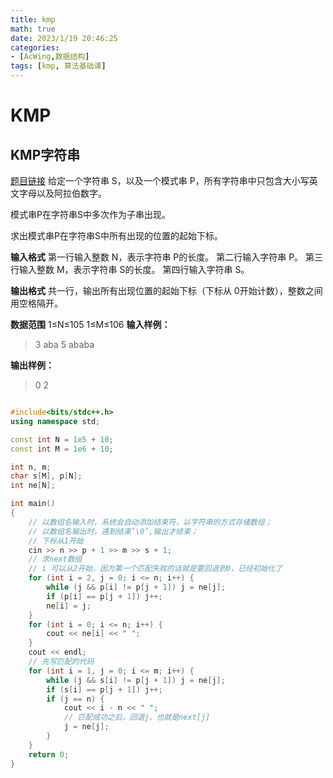 ```yaml
---
title: kmp
math: true
date: 2023/1/19 20:46:25
categories:
- [AcWing,数据结构]
tags: [kmp, 算法基础课]
---
```


# KMP
## KMP字符串
[题目链接](https://www.acwing.com/problem/content/833/)
给定一个字符串 S，以及一个模式串 P，所有字符串中只包含大小写英文字母以及阿拉伯数字。

模式串P在字符串S中多次作为子串出现。

求出模式串P在字符串S中所有出现的位置的起始下标。

**输入格式**
第一行输入整数 N，表示字符串 P的长度。
第二行输入字符串 P。
第三行输入整数 M，表示字符串 S的长度。
第四行输入字符串 S。

**输出格式**
共一行，输出所有出现位置的起始下标（下标从 0开始计数），整数之间用空格隔开。

**数据范围**
1≤N≤105
1≤M≤106
**输入样例：**
>3
aba
5
ababa

**输出样例：**
>0 2

```cpp

#include<bits/stdc++.h>
using namespace std;

const int N = 1e5 + 10;
const int M = 1e6 + 10;

int n, m;
char s[M], p[N];
int ne[N];

int main()
{
    // 以数组名输入时，系统会自动添加结束符，以字符串的方式存储数组；
    // 以数组名输出时，遇到结束’\0’,输出才结束；
    // 下标从1开始
    cin >> n >> p + 1 >> m >> s + 1;
    // 求next数组
    // i 可以从2开始，因为第一个匹配失败的话就是要回退到0，已经初始化了
    for (int i = 2, j = 0; i <= n; i++) {
        while (j && p[i] != p[j + 1]) j = ne[j];
        if (p[i] == p[j + 1]) j++;
        ne[i] = j;
    }
    for (int i = 0; i <= n; i++) {
        cout << ne[i] << " ";
    }
    cout << endl;
    // 先写匹配的代码
    for (int i = 1, j = 0; i <= m; i++) {
        while (j && s[i] != p[j + 1]) j = ne[j];
        if (s[i] == p[j + 1]) j++;
        if (j == n) {
            cout << i - n << " ";
            // 匹配成功之后，回退j，也就是next[j]
            j = ne[j];
        }
    }
    return 0;
}

```